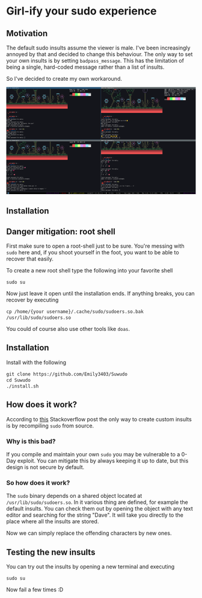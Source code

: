 # Girl-ify your sudo experience

## Motivation

The default sudo insults assume the viewer is male. I've been increasingly annoyed by that and decided to change this
behaviour. The only way to set your own insults is by setting `badpass_message`. This has the limitation of being a
single, hard-coded message rather than a list of insults.

So I've decided to create my own workaround.

![This is how is looks](./Screenshots/Image.png)

## Installation

## Danger mitigation: root shell

First make sure to open a root-shell just to be sure. You're messing with `sudo` here and, if you shoot yourself in the
foot, you want to be able to recover that easily.

To create a new root shell type the following into your favorite shell

```shell
sudo su
```

Now just leave it open until the installation ends. If anything breaks, you can recover by executing

```shell
cp /home/{your username}/.cache/sudo/sudoers.so.bak /usr/lib/sudo/sudoers.so
```

You could of course also use other tools like `doas`.

## Installation

Install with the following

```shell
git clone https://github.com/Emily3403/Suwudo
cd Suwudo
./install.sh
```

## How does it work?

According to [this](https://unix.stackexchange.com/a/81719) Stackoverflow post the only way to create custom insults is
by recompiling `sudo` from source.

### Why is this bad?

If you compile and maintain your own `sudo` you may be vulnerable to a 0-Day exploit. You can mitigate this by always
keeping it up to date, but this design is not secure by default.

### So how does it work?

The `sudo` binary depends on a shared object located at `/usr/lib/sudo/sudoers.so`. In it various thing are defined, for
example the default insults. You can check them out by opening the object with any text editor and searching for the
string "Dave". It will take you directly to the place where all the insults are stored.

Now we can simply replace the offending characters by new ones.

## Testing the new insults

You can try out the insults by opening a new terminal and executing

```shell
sudo su
```

Now fail a few times :D

